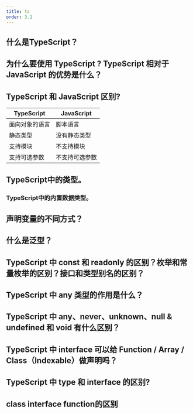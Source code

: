 ```yaml
---
title: ts
order: 3.1
---
```


## 什么是TypeScript？

## 为什么要使用 TypeScript ? TypeScript 相对于 JavaScript 的优势是什么？

## TypeScript 和 JavaScript 区别?
|TypeScript |	JavaScript|
|------- | ------- |
|面向对象的语言 |	脚本语言|
|静态类型 |	没有静态类型|
|支持模块 |	不支持模块|
|支持可选参数 |	不支持可选参数|

## TypeScript中的类型。
### TypeScript中的内置数据类型。

## 声明变量的不同方式？

## 什么是泛型？

## TypeScript 中 const 和 readonly 的区别？枚举和常量枚举的区别？接口和类型别名的区别？

## TypeScript 中 any 类型的作用是什么？

## TypeScript 中 any、never、unknown、null & undefined 和 void 有什么区别？

## TypeScript 中 interface 可以给 Function / Array / Class（Indexable）做声明吗？

## TypeScript 中 type 和 interface 的区别?

## class interface function的区别
